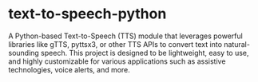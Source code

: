 # text-to-speech-python
A Python-based Text-to-Speech (TTS) module that leverages powerful libraries like gTTS, pyttsx3, or other TTS APIs to convert text into natural-sounding speech. This project is designed to be lightweight, easy to use, and highly customizable for various applications such as assistive technologies, voice alerts, and more.
